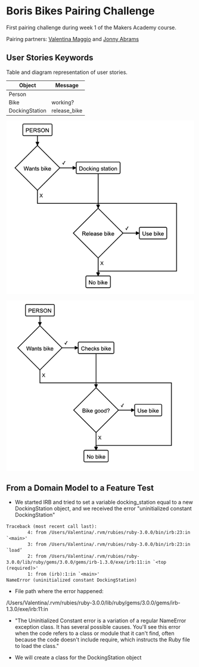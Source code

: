 # Boris Bikes Pairing Challenge

First pairing challenge during week 1 of the Makers Academy course.

Pairing partners: [Valentina Maggio](https://github.com/valentina-maggio) and [Jonny Abrams](https://github.com/jonnyabrams)


## User Stories Keywords

Table and diagram representation of user stories.

| Object | Message |
| --- | --- |
| Person | |
| Bike | working? |
| DockingStation | release_bike |

![User story diagram](https://github.com/valentina-maggio/boris-bikes/blob/main/flowchart_1.png)

![User story 2 diagram](https://github.com/valentina-maggio/boris-bikes/blob/main/flowchart_2.png)

## From a Domain Model to a Feature Test

* We started IRB and tried to set a variable docking_station equal to a new DockingStation object, and we received the error "uninitialized constant DockingStation"

```shell 
Traceback (most recent call last):
        4: from /Users/Valentina/.rvm/rubies/ruby-3.0.0/bin/irb:23:in `<main>'
        3: from /Users/Valentina/.rvm/rubies/ruby-3.0.0/bin/irb:23:in `load’
        2: from /Users/Valentina/.rvm/rubies/ruby-3.0.0/lib/ruby/gems/3.0.0/gems/irb-1.3.0/exe/irb:11:in `<top (required)>'
        1: from (irb):1:in `<main>'
NameError (uninitialized constant DockingStation)
```

* File path where the error happened:

/Users/Valentina/.rvm/rubies/ruby-3.0.0/lib/ruby/gems/3.0.0/gems/irb-1.3.0/exe/irb:11:in

* "The Uninitialized Constant error is a variation of a regular NameError exception class. It has several possible causes. You'll see this error when the code refers to a class or module that it can't find, often because the code doesn't include require, which instructs the Ruby file to load the class."

* We will create a class for the DockingStation object